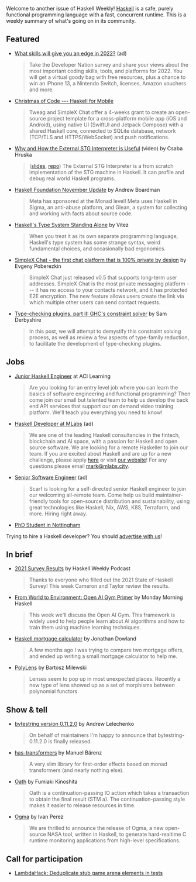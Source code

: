 Welcome to another issue of Haskell Weekly!
[Haskell](https://www.haskell.org) is a safe, purely functional programming language with a fast, concurrent runtime.
This is a weekly summary of what's going on in its community.

## Featured

<!-- Runs on 2021-12-09, 2021-12-23, 2022-01-06, and 2022-01-20. -->
- [What skills will give you an edge in 2022?](https://www.developereconomics.net/?member_id=haskell) (ad)
  > Take the Developer Nation survey and share your views about the most important coding skills, tools, and platforms for 2022. You will get a virtual goody bag with free resources, plus a chance to win an iPhone 13, a Nintendo Switch, licenses, Amazon vouchers and more.

- [Christmas of Code --- Haskell for Mobile](https://np.reddit.com/r/haskell/comments/r82ji7/christmas_of_code_haskell_for_mobile_a_3000_grant/)
  > Tweag and SimpleX Chat offer a 4-weeks grant to create an open-source project template for a cross-platform mobile app (iOS and Android), using native UI (SwiftUI and Jetpack Compose) with a shared Haskell core, connected to SQLite database, network (TCP/TLS and HTTPS/WebSocket) and push notifications.

- [Why and How the External STG Interpreter is Useful](https://www.youtube.com/watch?v=wt6iCgYmVGA) (video) by Csaba Hruska
  > ([slides](https://docs.google.com/presentation/d/1Lmfpwtx_7TbIAGYnSE0HqkawRu75y2GGwbObuu0xYPY/edit?usp=sharing), [repo](https://github.com/grin-compiler/ext-stg-interpreter-presentation-demos/tree/ac060c17ed41e340fe639867ab29674bab78f70e)) The External STG Interpreter is a from scratch implementation of the STG machine in Haskell. It can profile and debug real world Haskell programs.

- [Haskell Foundation November Update](https://discourse.haskell.org/t/haskell-foundation-november-update/3797?u=taylorfausak) by Andrew Boardman
  > Meta has sponsored at the Monad level! Meta uses Haskell in Sigma, an anti-abuse platform, and Glean, a system for collecting and working with facts about source code.

- [Haskell's Type System Standing Alone](https://vitez.me/hts-language) by Vitez
  > When you treat it as its own separate programming language, Haskell's type system has some strange syntax, weird fundamental choices, and occasionally bad ergonomics.

- [SimpleX Chat - the first chat platform that is 100% private by design](https://np.reddit.com/r/haskell/comments/rc0xkn/simplex_chat_the_first_chat_platform_that_is_100/) by Evgeny Poberezkin
  > SimpleX Chat just released v0.5 that supports long-term user addresses. SimpleX Chat is the most private messaging platform --- it has no access to your contacts network, and it has protected E2E encryption. The new feature allows users create the link via which multiple other users can send contact requests.

- [Type-checking plugins, part II: GHC's constraint solver](https://www.tweag.io/blog/2021-12-09-tcplugins-2/) by Sam Derbyshire
  > In this post, we will attempt to demystify this constraint solving process, as well as review a few aspects of type-family reduction, to facilitate the development of type-checking plugins.

## Jobs

- [Junior Haskell Engineer](https://acilearning.applytojob.com/apply/IuGQtn7Tkh/Junior-Software-Engineer-Remote?referrer=20211202012454J4X0XKJBEFJUJTGT) at ACI Learning
  > Are you looking for an entry level job where you can learn the basics of software engineering and functional programming? Then come join our small but talented team to help us develop the back end API services that support our on demand video training platform. We'll teach you everything you need to know!

<!-- Runs from 2021-11-04 to 2022-01-20. -->
- [Haskell Developer at MLabs](https://apply.workable.com/mlabs/j/63DAAA4AEF/) (ad)
  > We are one of the leading Haskell consultancies in the fintech, blockchain and AI space, with a passion for Haskell and open source software. We are looking for a remote Haskeller to join our team. If you are excited about Haskell and are up for a new challenge, please apply [here](https://apply.workable.com/mlabs/j/63DAAA4AEF/) or visit [our website](https://mlabs.city/)! For any questions please email <mark@mlabs.city>.

<!-- Runs on 2021-12-09. -->
- [Senior Software Engineer](https://about.scarf.sh/jobs/software-engineer) (ad)
  > Scarf is looking for a self-directed senior Haskell engineer to join our welcoming all-remote team. Come help us build maintainer-friendly tools for open-source distribution and sustainability, using great technologies like Haskell, Nix, AWS, K8S, Terraform, and more. Hiring right away.

- [PhD Student in Nottingham](https://np.reddit.com/r/haskell/comments/r735nf/10_phd_studentships_in_nottingham/hmwts1t/)

Trying to hire a Haskell developer?
You should [advertise with us](https://haskellweekly.news/advertising.html)!

## In brief

- [2021 Survey Results](https://haskellweekly.news/episode/57.html) by Haskell Weekly Podcast
  > Thanks to everyone who filled out the 2021 State of Haskell Survey! This week Cameron and Taylor review the results.

- [From World to Environment: Open AI Gym Primer](https://mmhaskell.com/blog/2021/12/6/from-world-to-environment-open-ai-gym-primer) by Monday Morning Haskell
  > This week we'll discuss the Open AI Gym. This framework is widely used to help people learn about AI algorithms and how to train them using machine learning techniques.

- [Haskell mortgage calculator](https://jmtd.net/log/mortgage_calculator/) by Jonathan Dowland
  > A few months ago I was trying to compare two mortgage offers, and ended up writing a small mortgage calculator to help me.

- [PolyLens](https://bartoszmilewski.com/2021/12/07/polylens/) by Bartosz Milewski
  > Lenses seem to pop up in most unexpected places. Recently a new type of lens showed up as a set of morphisms between polynomial functors.

## Show & tell

- [bytestring version 0.11.2.0](https://np.reddit.com/r/haskell/comments/rc0us9/bytestring01120/) by Andrew Lelechenko
  > On behalf of maintainers I'm happy to announce that bytestring-0.11.2.0 is finally released.

- [has-transformers](https://github.com/turion/has-transformers/tree/a3a068446b7d6dc2ec5b76e4b6bdb8c302307a75) by Manuel Bärenz
  > A very slim library for first-order effects based on monad transformers (and nearly nothing else).

- [Oath](https://github.com/fumieval/oath/tree/c23ba947dec8f17c83faf5b1c419a8d5529ab1cb) by Fumiaki Kinoshita
  > Oath is a continuation-passing IO action which takes a transaction to obtain the final result (STM a). The continuation-passing style makes it easier to release resources in time.

- [Ogma](https://np.reddit.com/r/haskell/comments/r80djm/ann_nasas_ogma/) by Ivan Perez
  > We are thrilled to announce the release of Ogma, a new open-source NASA tool, written in Haskell, to generate hard-realtime C runtime monitoring applications from high-level specifications.

## Call for participation

-   [LambdaHack: Deduplicate stub game arena elements in tests](https://github.com/LambdaHack/LambdaHack/issues/286)
